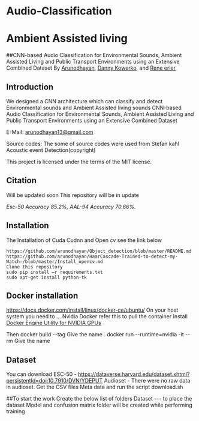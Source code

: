 # Audio-Classification
# Ambient Assisted living
##CNN-based Audio Classification for Environmental Sounds, Ambient
Assisted Living and Public Transport Environments using an Extensive
Combined Dataset
By [Arunodhayan](https://www.linkedin.com/in/arunodhayan-sampath-56277798/), [Danny Kowerko](https://www.tu-chemnitz.de/informatik/mc/staff.php.en), and [Rene erler](https://www.tu-chemnitz.de/informatik/mc/staff.php.en)

## Introduction
We designed a CNN architecture which can classify and detect Environmental sounds and Ambient Assisted living sounds
CNN-based Audio Classification for Environmental Sounds, Ambient
Assisted Living and Public Transport Environments using an Extensive
Combined Dataset

E-Mail: arunodhayan13@gmail.com

Source codes: The some of source codes were used from Stefan kahl Acoustic event Detection(copyright)

This project is licensed under the terms of the MIT license.

## Citation

Will be updated soon
This repository will be in update 



<i>Esc-50 Accuracy 85.2%, AAL-94 Accuracy 70.66%.</i>

## Installation
The Installation of Cuda Cudnn and Open cv see the link below
```
https://github.com/arunodhayan/Object_detection/blob/master/README.md
https://github.com/arunodhayan/HaarCascade-Trained-to-detect-my-Watch-/blob/master/Install_opencv.md
Clone this repository 
sudo pip install –r requirements.txt
sudo apt-get install python-tk
```

## Docker installation 

https://docs.docker.com/install/linux/docker-ce/ubuntu/
On your host system you need to ... Nvidia Docker refer this to pull the container
Install [Docker Engine Utility for NVIDIA GPUs](https://github.com/NVIDIA/nvidia-docker)

Then
 docker build --tag Give the name .
 docker run  --runtime=nvidia -it --rm Give the name
## Dataset
You can download 
ESC-50 - https://dataverse.harvard.edu/dataset.xhtml?persistentId=doi:10.7910/DVN/YDEPUT
Audioset - There were no raw data in audioset. Get the CSV files Meta data and run the script download.sh

##To start the work
Create the below list of folders
Dataset --- to place the dataset
Model and confusion matrix folder will be created while performing training



```





